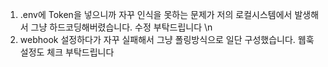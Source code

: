 1. .env에 Token을 넣으니까 자꾸 인식을 못하는 문제가 저의 로컬시스템에서 발생해서 그냥 하드코딩해버렸습니다. 수정 부탁드립니다 \n
2. webhook 설정하다가 자꾸 실패해서 그냥 폴링방식으로 일단 구성했습니다. 웹훅 설정도 체크 부탁드립니다
